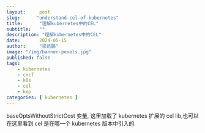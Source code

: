 ```yaml
---
layout:     post 
slug:      "understand-cel-of-kubernetes"
title:      "理解kubernetes中的CEL"
subtitle:   ""
description: "理解kubernetes中的CEL"
date:       2024-05-15
author:     "梁远鹏"
image: "/img/banner-pexels.jpg"
published: false
tags:
    - kubernetes 
    - cncf
    - k8s
    - cel
    - kep
categories: [ kubernetes ]
---
```


> 


baseOptsWithoutStrictCost 变量, 这里加载了 kubernetes 扩展的 cel lib,也可以在这里看到 cel 是在哪一个 kubernetes 版本中引入的.